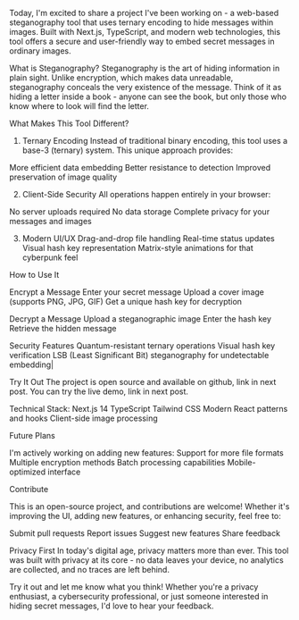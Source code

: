 Today, I'm excited to share a project I've been working on - a web-based steganography tool that uses ternary encoding to hide messages within images. Built with Next.js, TypeScript, and modern web technologies, this tool offers a secure and user-friendly way to embed secret messages in ordinary images.

What is Steganography?
Steganography is the art of hiding information in plain sight. Unlike encryption, which makes data unreadable, steganography conceals the very existence of the message. Think of it as hiding a letter inside a book - anyone can see the book, but only those who know where to look will find the letter.

What Makes This Tool Different?

1. Ternary Encoding
Instead of traditional binary encoding, this tool uses a base-3 (ternary) system. This unique approach provides:

More efficient data embedding
Better resistance to detection
Improved preservation of image quality

2. Client-Side Security
All operations happen entirely in your browser:

No server uploads required
No data storage
Complete privacy for your messages and images

3. Modern UI/UX
Drag-and-drop file handling
Real-time status updates
Visual hash key representation
Matrix-style animations for that cyberpunk feel

How to Use It

Encrypt a Message
Enter your secret message
Upload a cover image (supports PNG, JPG, GIF)
Get a unique hash key for decryption

Decrypt a Message
Upload a steganographic image
Enter the hash key
Retrieve the hidden message

Security Features
Quantum-resistant ternary operations
Visual hash key verification
LSB (Least Significant Bit) steganography for undetectable embedding|

Try It Out
The project is open source and available on github, link in next post. You can try the live demo, link in next post.

Technical Stack:
Next.js 14
TypeScript
Tailwind CSS
Modern React patterns and hooks
Client-side image processing

Future Plans

I'm actively working on adding new features:
Support for more file formats
Multiple encryption methods
Batch processing capabilities
Mobile-optimized interface

Contribute

This is an open-source project, and contributions are welcome! Whether it's improving the UI, adding new features, or enhancing security, feel free to:

Submit pull requests
Report issues
Suggest new features
Share feedback

Privacy First
In today's digital age, privacy matters more than ever. This tool was built with privacy at its core - no data leaves your device, no analytics are collected, and no traces are left behind.

Try it out and let me know what you think! Whether you're a privacy enthusiast, a cybersecurity professional, or just someone interested in hiding secret messages, I'd love to hear your feedback.
